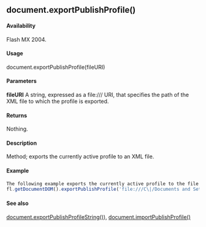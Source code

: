 ## document.exportPublishProfile()

#### Availability

Flash MX 2004.

#### Usage

document.exportPublishProfile(fileURI)

#### Parameters

**fileURI** A string, expressed as a file:/// URI, that specifies the path of the XML file to which the profile is exported.

#### Returns

Nothing.

#### Description

Method; exports the currently active profile to an XML file.

#### Example

```javascript
The following example exports the currently active profile to the file named profile.xml in the folder /Documents and Settings/username/Desktop on the C drive:
fl.getDocumentDOM().exportPublishProfile('file:///C\|/Documents and Settings/username/Desktop/profile.xml');

```
#### See also

[document.exportPublishProfileString()](#!AdobeDocs/developers-animatesdk-docs/test/Document_object/docume66.md)), [document.importPublishProfile()](#!AdobeDocs/developers-animatesdk-docs/test/Document_object/docume94.md)

<span id="document.exportPublishProfileString()" class="anchor"></span>
